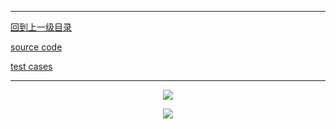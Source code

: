 ----------
[回到上一级目录](https://zhaochenyou.github.io/Way-to-Algorithm/Chapter-3/)

[source code](https://github.com/zhaochenyou/Way-to-Algorithm/blob/master/Chapter-3/src/DisjointSet.hpp)

[test cases](https://github.com/zhaochenyou/Way-to-Algorithm/blob/master/Chapter-3/src/DisjointSet.cpp)

----------
<p align="center"><img src="https://github.com/zhaochenyou/Way-to-Algorithm/raw/master/Chapter-3/res/DisjointSet_页面_1.png" /></p>
<p align="center"><img src="https://github.com/zhaochenyou/Way-to-Algorithm/raw/master/Chapter-3/res/DisjointSet_页面_2.png" /></p>
